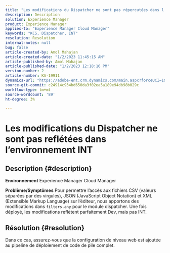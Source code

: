 ```yaml
---
title: "Les modifications du Dispatcher ne sont pas répercutées dans l’environnement INT"
description: Description
solution: Experience Manager
product: Experience Manager
applies-to: "Experience Manager Cloud Manager"
keywords: "KCS, Dispatcher, INT"
resolution: Resolution
internal-notes: null
bug: false
article-created-by: Amol Mahajan
article-created-date: "1/2/2023 11:45:15 AM"
article-published-by: Amol Mahajan
article-published-date: "1/2/2023 12:18:16 PM"
version-number: 2
article-number: KA-19911
dynamics-url: "https://adobe-ent.crm.dynamics.com/main.aspx?forceUCI=1&pagetype=entityrecord&etn=knowledgearticle&id=110e60e6-928a-ed11-81ac-6045bd006ce9"
source-git-commit: c24914c934bd650da3f02ea5a189e94db98b029c
workflow-type: tm+mt
source-wordcount: '89'
ht-degree: 3%

---
```


# Les modifications du Dispatcher ne sont pas reflétées dans l’environnement INT

## Description {#description}

<b>Environnement</b>
Experience Manager Cloud Manager


<b>Problème/Symptômes</b>
Pour permettre l’accès aux fichiers CSV (valeurs séparées par des virgules), JSON (JavaScript Object Notation) et XML (Extensible Markup Language) sur l’éditeur, nous apportons des modifications dans `filters.any` pour le module dispatcher. Une fois déployé, les modifications reflètent parfaitement Dev, mais pas INT.


## Résolution {#resolution}

Dans ce cas, assurez-vous que la configuration de niveau web est ajoutée au pipeline de déploiement de code de pile complet.